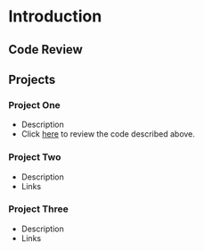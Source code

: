 # Introduction

## Code Review

## Projects
### Project One
- Description
- Click [here]([[https://pages.github.com/](https://docs.github.com/en/get-started/writing-on-github/getting-started-with-writing-and-formatting-on-github/basic-writing-and-formatting-syntax)](https://github.com/SummersSNHU/SummersSNHU.github.io/tree/main/CS-499%20Software%20Engineering%20and%20Design)) to review the code described above.

### Project Two
- Description
- Links

### Project Three
- Description
- Links
